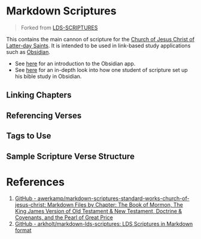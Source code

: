 # Markdown Scriptures

> Forked from [LDS-SCRIPTURES](https://github.com/michael-huber2772/LDS-SCRIPTURES)

This contains the main cannon of scripture for the [Church of Jesus Christ of Latter-day Saints](https://www.churchofjesuschrist.org/). It is intended to be used in link-based study applications such as [Obsidian](https://obsidian.md/).

- See [here](https://www.youtube.com/watch?v=QgbLb6QCK88) for an introduction to the Obsidian app.
- See [here](https://www.youtube.com/watch?v=vxc6YbmpMNQ) for an in-depth look into how one student of scripture set up his bible study in Obsidian.

## Linking Chapters

## Referencing Verses

## Tags to Use

## Sample Scripture Verse Structure

# References

1. [GitHub - awerkamp/markdown-scriptures-standard-works-church-of-jesus-christ: Markdown Files by Chapter: The Book of Mormon, The King James Version of Old Testament & New Testament, Doctrine & Covenants, and the Pearl of Great Price](/https://github.com/awerkamp/markdown-scriptures-standard-works-church-of-jesus-christ)
2. [GitHub - arkholt/markdown-lds-scriptures: LDS Scriptures in Markdown format](/https://github.com/arkholt/markdown-lds-scriptures)

